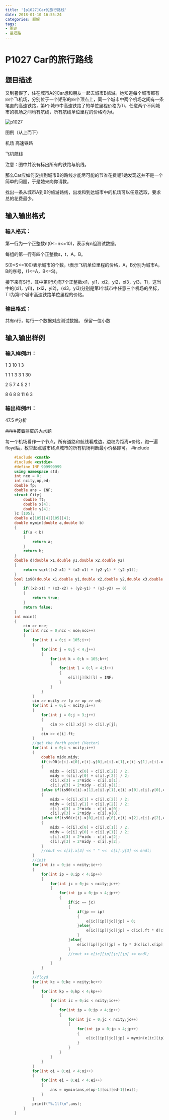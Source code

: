 ```yaml
---
title: '[p1027]Car的旅行路线'
date: 2018-01-10 16:55:24
categories: 题解
tags:
- 图论
- 最短路
---
```


# P1027 Car的旅行路线

## 题目描述


又到暑假了，住在城市A的Car想和朋友一起去城市B旅游。她知道每个城市都有四个飞机场，分别位于一个矩形的四个顶点上，同一个城市中两个机场之间有一条笔直的高速铁路，第I个城市中高速铁路了的单位里程价格为Ti，任意两个不同城市的机场之间均有航线，所有航线单位里程的价格均为t。

![p1027](https://cdn.luogu.com.cn/upload/pic/8.png.webp.webp)

<!--more-->

图例（从上而下）


机场 高速铁路


飞机航线


注意：图中并没有标出所有的铁路与航线。


那么Car应如何安排到城市B的路线才能尽可能的节省花费呢?她发现这并不是一个简单的问题，于是她来向你请教。


找出一条从城市A到B的旅游路线，出发和到达城市中的机场可以任意选取，要求总的花费最少。

## 输入输出格式

### 输入格式：


第一行为一个正整数n(0<=n<=10)，表示有n组测试数据。


每组的第一行有四个正整数s，t，A，B。


S(0<S<=100)表示城市的个数，t表示飞机单位里程的价格，A，B分别为城市A，B的序号，(1<=A，B<=S)。


接下来有S行，其中第I行均有7个正整数xi1，yi1，xi2，yi2，xi3，yi3，Ti，这当中的(xi1，yi1)，(xi2，yi2)，(xi3，yi3)分别是第I个城市中任意三个机场的坐标，T I为第I个城市高速铁路单位里程的价格。


### 输出格式：


共有n行，每行一个数据对应测试数据。 保留一位小数


## 输入输出样例

### 输入样例#1：


1
3 10 1 3

1 1 1 3 3 1 30

2 5 7 4 5 2 1

8 6 8 8 11 6 3


### 输出样例#1：


47.5
#分析

####~~披着蓝皮的大水题~~

每一个机场看作一个节点，所有道路和航线看成边，边权为距离×价格，跑一遍floyd后，枚举起点城市终点城市的所有机场判断最小价格即可。    #include <iostream>

```cpp
    #include <cmath>
    #include <cstdio>
    #define INF 999999999
    using namespace std;
    int nce = 0;
    int ncity,op,ed;
    double fp;
    double ans = INF;
    struct City{
        double ft;
        double x[4];
        double y[4];
    }c [105];
    double e[105][4][105][4];
    double mymin(double a,double b)
    {
        if(a < b)
        {
            return a;
        }
        return b;
    }
    double d(double x1,double y1,double x2,double y2)
    {
        return sqrt((x2-x1) * (x2-x1) + (y2-y1) * (y2-y1));
    }
    bool is90(double x1,double y1,double x2,double y2,double x3,double y3)
    {
        if((x2-x1) * (x3-x2) + (y2-y1) * (y3-y2) == 0)
        {
            return true;
        }
        return false;
    }
    int main()
    {
        cin >> nce;
        for(int ncc = 0;ncc < nce;ncc++)
        {
            for(int i = 0;i < 105;i++)
            {
                for(int j = 0;j < 4;j++)
                {
                    for(int k = 0;k < 105;k++)
                    {
                        for(int l = 0;l < 4;l++)
                        {
                            e[i][j][k][l] = INF;
                        }
                    }
                }
            }
            cin >> ncity >> fp >> op >> ed;
            for(int i = 0;i < ncity;i++)
            {
                for(int j = 0;j < 3;j++)
                {
                    cin >> c[i].x[j] >> c[i].y[j];
                }
                cin >> c[i].ft;
            }
            //get the forth point (Vector)
            for(int i = 0;i < ncity;i++)
            {
                double midx,midy;
                if(is90(c[i].x[0],c[i].y[0],c[i].x[1],c[i].y[1],c[i].x[2],c[i].y[2]))
                {
                    midx = (c[i].x[0] + c[i].x[2]) / 2;
                    midy = (c[i].y[0] + c[i].y[2]) / 2;
                    c[i].x[3] = 2*midx - c[i].x[1];
                    c[i].y[3] = 2*midy - c[i].y[1];
                }else if(is90(c[i].x[1],c[i].y[1],c[i].x[0],c[i].y[0],c[i].x[2],c[i].y[2]))
                {
                    midx = (c[i].x[1] + c[i].x[2]) / 2;
                    midy = (c[i].y[1] + c[i].y[2]) / 2;
                    c[i].x[3] = 2*midx - c[i].x[0];
                    c[i].y[3] = 2*midy - c[i].y[0];
                }else if(is90(c[i].x[0],c[i].y[0],c[i].x[2],c[i].y[2],c[i].x[1],c[i].y[1]))
                {
                    midx = (c[i].x[0] + c[i].x[1]) / 2;
                    midy = (c[i].y[0] + c[i].y[1]) / 2;
                    c[i].x[3] = 2*midx - c[i].x[2];
                    c[i].y[3] = 2*midy - c[i].y[2];
                }
                //cout << c[i].x[3] << " " <<  c[i].y[3] << endl;
            }
            //init
            for(int ic = 0;ic < ncity;ic++)
            {
                for(int ip = 0;ip < 4;ip++)
                {
                    for(int jc = 0;jc < ncity;jc++)
                    {
                        for(int jp = 0;jp < 4;jp++)
                        {
                            if(ic == jc)
                            {
                                if(jp == ip)
                                {
                                    e[ic][ip][jc][jp] = 0;
                                }else{
                                    e[ic][ip][jc][jp] = c[ic].ft * d(c[ic].x[ip],c[ic].y[ip],c[jc].x[jp],c[jc].y[jp]);
                                }
                            }else{
                                e[ic][ip][jc][jp] = fp * d(c[ic].x[ip],c[ic].y[ip],c[jc].x[jp],c[jc].y[jp]);
                            }
                            //cout << e[ic][ip][jc][jp] << endl;
                        }
                    }
                }
            }
            //floyd
            for(int kc = 0;kc < ncity;kc++)
            {
                for(int kp = 0;kp < 4;kp++)
                {
                    for(int ic = 0;ic < ncity;ic++)
                    {
                        for(int ip = 0;ip < 4;ip++)
                        {
                            for(int jc = 0;jc < ncity;jc++)
                            {
                                for(int jp = 0;jp < 4;jp++)
                                {
                                    e[ic][ip][jc][jp] = mymin(e[ic][ip][jc][jp],e[ic][ip][kc][kp] + e[kc][kp][jc][jp]);
                                }
                            }
                        }
                    }
                }
            }
            for(int oi = 0;oi < 4;oi++)
            {
                for(int ei = 0;ei < 4;ei++)
                {
                    ans = mymin(ans,e[op-1][oi][ed-1][ei]);
                }
            }
            printf("%.1lf\n",ans);
        }
    }

```